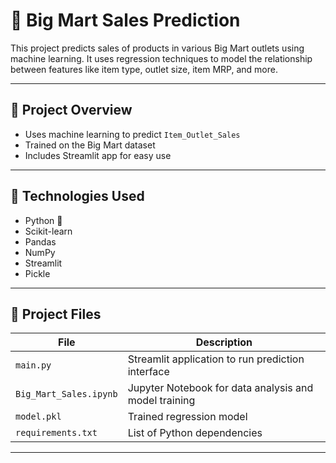 # 🛒 Big Mart Sales Prediction

This project predicts sales of products in various Big Mart outlets using machine learning. It uses regression techniques to model the relationship between features like item type, outlet size, item MRP, and more.

---

## 📌 Project Overview

- Uses machine learning to predict `Item_Outlet_Sales`
- Trained on the Big Mart dataset
- Includes Streamlit app for easy use

---

## 🧰 Technologies Used

- Python 🐍
- Scikit-learn
- Pandas
- NumPy
- Streamlit
- Pickle

---

## 📁 Project Files

| File | Description |
|------|-------------|
| `main.py` | Streamlit application to run prediction interface |
| `Big_Mart_Sales.ipynb` | Jupyter Notebook for data analysis and model training |
| `model.pkl` | Trained regression model |
| `requirements.txt` | List of Python dependencies |

---


